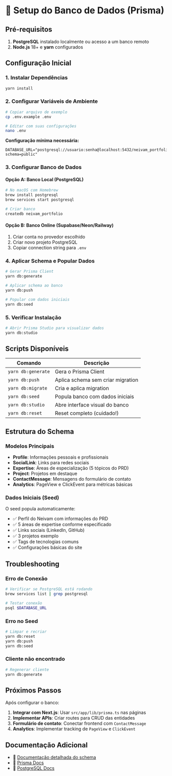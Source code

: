 # 🔧 Setup do Banco de Dados (Prisma)

## Pré-requisitos

1. **PostgreSQL** instalado localmente ou acesso a um banco remoto
2. **Node.js** 18+ e **yarn** configurados

## Configuração Inicial

### 1. Instalar Dependências
```bash
yarn install
```

### 2. Configurar Variáveis de Ambiente
```bash
# Copiar arquivo de exemplo
cp .env.example .env

# Editar com suas configurações
nano .env
```

**Configuração mínima necessária:**
```env
DATABASE_URL="postgresql://usuario:senha@localhost:5432/neivam_portfolio?schema=public"
```

### 3. Configurar Banco de Dados

#### Opção A: Banco Local (PostgreSQL)
```bash
# No macOS com Homebrew
brew install postgresql
brew services start postgresql

# Criar banco
createdb neivam_portfolio
```

#### Opção B: Banco Online (Supabase/Neon/Railway)
1. Criar conta no provedor escolhido
2. Criar novo projeto PostgreSQL
3. Copiar connection string para `.env`

### 4. Aplicar Schema e Popular Dados
```bash
# Gerar Prisma Client
yarn db:generate

# Aplicar schema ao banco
yarn db:push

# Popular com dados iniciais
yarn db:seed
```

### 5. Verificar Instalação
```bash
# Abrir Prisma Studio para visualizar dados
yarn db:studio
```

## Scripts Disponíveis

| Comando | Descrição |
|---------|-----------|
| `yarn db:generate` | Gera o Prisma Client |
| `yarn db:push` | Aplica schema sem criar migration |
| `yarn db:migrate` | Cria e aplica migration |
| `yarn db:seed` | Popula banco com dados iniciais |
| `yarn db:studio` | Abre interface visual do banco |
| `yarn db:reset` | Reset completo (cuidado!) |

## Estrutura do Schema

### Modelos Principais
- **Profile**: Informações pessoais e profissionais
- **SocialLink**: Links para redes sociais
- **Expertise**: Áreas de especialização (5 tópicos do PRD)
- **Project**: Projetos em destaque
- **ContactMessage**: Mensagens do formulário de contato
- **Analytics**: PageView e ClickEvent para métricas básicas

### Dados Iniciais (Seed)
O seed popula automaticamente:
- ✅ Perfil do Neivam com informações do PRD
- ✅ 5 áreas de expertise conforme especificado
- ✅ Links sociais (LinkedIn, GitHub)
- ✅ 3 projetos exemplo
- ✅ Tags de tecnologias comuns
- ✅ Configurações básicas do site

## Troubleshooting

### Erro de Conexão
```bash
# Verificar se PostgreSQL está rodando
brew services list | grep postgresql

# Testar conexão
psql $DATABASE_URL
```

### Erro no Seed
```bash
# Limpar e recriar
yarn db:reset
yarn db:push
yarn db:seed
```

### Cliente não encontrado
```bash
# Regenerar cliente
yarn db:generate
```

## Próximos Passos

Após configurar o banco:

1. **Integrar com Next.js**: Usar `src/app/lib/prisma.ts` nas páginas
2. **Implementar APIs**: Criar routes para CRUD das entidades
3. **Formulário de contato**: Conectar frontend com `ContactMessage`
4. **Analytics**: Implementar tracking de `PageView` e `ClickEvent`

## Documentação Adicional

- 📖 [Documentação detalhada do schema](./prisma/README.md)
- 🔗 [Prisma Docs](https://www.prisma.io/docs)
- 🐘 [PostgreSQL Docs](https://www.postgresql.org/docs/)
